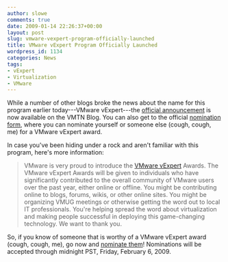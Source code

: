 ```yaml
---
author: slowe
comments: true
date: 2009-01-14 22:26:37+00:00
layout: post
slug: vmware-vexpert-program-officially-launched
title: VMware vExpert Program Officially Launched
wordpress_id: 1134
categories: News
tags:
- vExpert
- Virtualization
- VMware
---
```


While a number of other blogs broke the news about the name for this program earlier today---VMware vExpert---the [official announcement](http://blogs.vmware.com/vmtn/2009/01/are-you-a-vexpert-announcing-a-new-community-award.html) is now available on the VMTN Blog. You can also get to the official [nomination form](http://www.vmware.com/communities/vexpert/nomination_form.html), where you can nominate yourself or someone else (cough, cough, me) for a VMware vExpert award.

In case you've been hiding under a rock and aren't familiar with this program, here's more information:

>VMware is very proud to introduce the [VMware vExpert](http://www.vmware.com/communities/vexpert/) Awards. The VMware vExpert Awards will be given to individuals who have significantly contributed to the overall community of VMware users over the past year, either online or offline. You might be contributing online to blogs, forums, wikis, or other online sites. You might be organizing VMUG meetings or otherwise getting the word out to local IT professionals. You're helping spread the word about virtualization and making people successful in deploying this game-changing technology. We want to thank you.

So, if you know of someone that is worthy of a VMware vExpert award (cough, cough, me), go now and [nominate them](http://www.vmware.com/communities/vexpert/nomination_form.html)! Nominations will be accepted through midnight PST, Friday, February 6, 2009.
